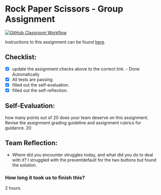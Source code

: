 Rock Paper Scissors - Group Assignment
===================================
[![GitHub Classroom Workflow](https://s///github.com/it3049c-fall22-henderson/rock-paper-scissors-grantkollar/actions/workflows/classroom.yml/badge.svg)](https://s///github.com/it3049c-fall22-henderson/rock-paper-scissors-grantkollar/actions/workflows/classroom.yml)

Instructions to this assignment can be found [here](https://it3049c.github.io/Material/Assignments/3.Rock_Paper_Scissors/).

## Checklist:
- [x] update the assignment checks above to the correct link. - Done Automatically
- [x] All tests are passing
- [x] filled out the self-evaluation.
- [x] filled out the self-reflection.

## Self-Evaluation: 
how many points out of 20 does your team deserve on this assignment. Revise the assignment grading guideline and assignment rubrics for guidance.
20
## Team Reflection:
- Where did you encounter struggles today, and what did you do to deal with it?
I struggled with the preventdefault for the two buttons but found the solution.

### How long it took us to finish this?
2 hours
